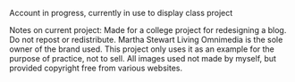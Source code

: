 Account in progress, currently in use to display class project

Notes on current project:
Made for a college project for redesigning a blog. Do not repost or redistribute.
Martha Stewart Living Omnimedia is the sole owner of the brand used. This project only uses it as an example for the purpose of practice, not to sell.
All images used not made by myself, but provided copyright free from various websites.
